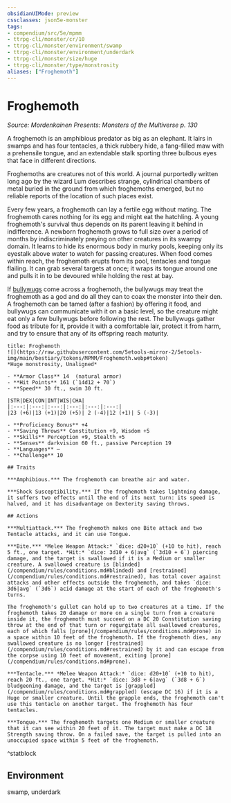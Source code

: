 ```yaml
---
obsidianUIMode: preview
cssclasses: json5e-monster
tags:
- compendium/src/5e/mpmm
- ttrpg-cli/monster/cr/10
- ttrpg-cli/monster/environment/swamp
- ttrpg-cli/monster/environment/underdark
- ttrpg-cli/monster/size/huge
- ttrpg-cli/monster/type/monstrosity
aliases: ["Froghemoth"]
---
```

# Froghemoth
*Source: Mordenkainen Presents: Monsters of the Multiverse p. 130*  

A froghemoth is an amphibious predator as big as an elephant. It lairs in swamps and has four tentacles, a thick rubbery hide, a fang-filled maw with a prehensile tongue, and an extendable stalk sporting three bulbous eyes that face in different directions.

Froghemoths are creatures not of this world. A journal purportedly written long ago by the wizard Lum describes strange, cylindrical chambers of metal buried in the ground from which froghemoths emerged, but no reliable reports of the location of such places exist.

Every few years, a froghemoth can lay a fertile egg without mating. The froghemoth cares nothing for its egg and might eat the hatchling. A young froghemoth's survival thus depends on its parent leaving it behind in indifference. A newborn froghemoth grows to full size over a period of months by indiscriminately preying on other creatures in its swampy domain. It learns to hide its enormous body in murky pools, keeping only its eyestalk above water to watch for passing creatures. When food comes within reach, the froghemoth erupts from its pool, tentacles and tongue flailing. It can grab several targets at once; it wraps its tongue around one and pulls it in to be devoured while holding the rest at bay.

If [bullywugs](compendium/bestiary/humanoid/bullywug.md) come across a froghemoth, the bullywugs may treat the froghemoth as a god and do all they can to coax the monster into their den. A froghemoth can be tamed (after a fashion) by offering it food, and bullywugs can communicate with it on a basic level, so the creature might eat only a few bullywugs before following the rest. The bullywugs gather food as tribute for it, provide it with a comfortable lair, protect it from harm, and try to ensure that any of its offspring reach maturity.

```ad-statblock
title: Froghemoth
![](https://raw.githubusercontent.com/5etools-mirror-2/5etools-img/main/bestiary/tokens/MPMM/Froghemoth.webp#token)
*Huge monstrosity, Unaligned*

- **Armor Class** 14  (natural armor)
- **Hit Points** 161 (`14d12 + 70`)
- **Speed** 30 ft., swim 30 ft.

|STR|DEX|CON|INT|WIS|CHA|
|:---:|:---:|:---:|:---:|:---:|:---:|
|23 (+6)|13 (+1)|20 (+5)| 2 (-4)|12 (+1)| 5 (-3)|

- **Proficiency Bonus** +4
- **Saving Throws** Constitution +9, Wisdom +5
- **Skills** Perception +9, Stealth +5
- **Senses** darkvision 60 ft., passive Perception 19
- **Languages** —
- **Challenge** 10

## Traits

***Amphibious.*** The froghemoth can breathe air and water.

***Shock Susceptibility.*** If the froghemoth takes lightning damage, it suffers two effects until the end of its next turn: its speed is halved, and it has disadvantage on Dexterity saving throws.

## Actions

***Multiattack.*** The froghemoth makes one Bite attack and two Tentacle attacks, and it can use Tongue.

***Bite.*** *Melee Weapon Attack:* `dice: d20+10` (+10 to hit), reach 5 ft., one target. *Hit:* `dice: 3d10 + 6|avg` (`3d10 + 6`) piercing damage, and the target is swallowed if it is a Medium or smaller creature. A swallowed creature is [blinded](/compendium/rules/conditions.md#blinded) and [restrained](/compendium/rules/conditions.md#restrained), has total cover against attacks and other effects outside the froghemoth, and takes `dice: 3d6|avg` (`3d6`) acid damage at the start of each of the froghemoth's turns.

The froghemoth's gullet can hold up to two creatures at a time. If the froghemoth takes 20 damage or more on a single turn from a creature inside it, the froghemoth must succeed on a DC 20 Constitution saving throw at the end of that turn or regurgitate all swallowed creatures, each of which falls [prone](/compendium/rules/conditions.md#prone) in a space within 10 feet of the froghemoth. If the froghemoth dies, any swallowed creature is no longer [restrained](/compendium/rules/conditions.md#restrained) by it and can escape from the corpse using 10 feet of movement, exiting [prone](/compendium/rules/conditions.md#prone).

***Tentacle.*** *Melee Weapon Attack:* `dice: d20+10` (+10 to hit), reach 20 ft., one target. *Hit:* `dice: 3d8 + 6|avg` (`3d8 + 6`) bludgeoning damage, and the target is [grappled](/compendium/rules/conditions.md#grappled) (escape DC 16) if it is a Huge or smaller creature. Until the grapple ends, the froghemoth can't use this tentacle on another target. The froghemoth has four tentacles.

***Tongue.*** The froghemoth targets one Medium or smaller creature that it can see within 20 feet of it. The target must make a DC 18 Strength saving throw. On a failed save, the target is pulled into an unoccupied space within 5 feet of the froghemoth.
```
^statblock

## Environment

swamp, underdark